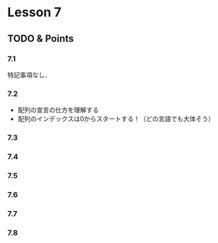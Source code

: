 # Lesson 7

## TODO & Points

### 7.1
特記事項なし．

### 7.2
- 配列の宣言の仕方を理解する
- 配列のインデックスは0からスタートする！（どの言語でも大体そう）

### 7.3


### 7.4


### 7.5


### 7.6


### 7.7


### 7.8
